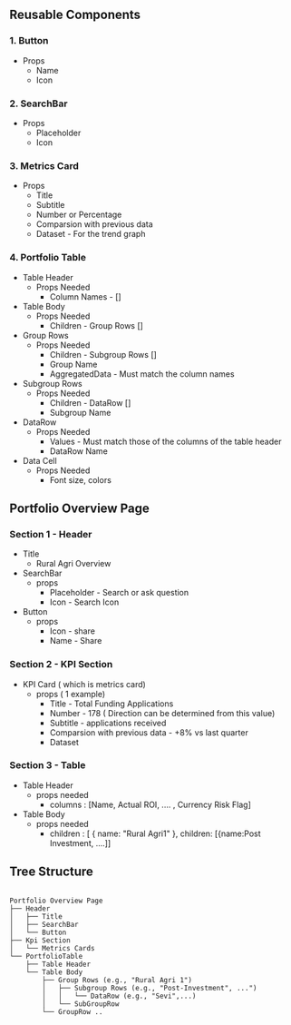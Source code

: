 ## Reusable Components

### 1. Button
* Props  
  * Name
  * Icon
### 2. SearchBar
* Props 
  * Placeholder
  * Icon
### 3. Metrics Card
* Props
    * Title
    * Subtitle
    * Number or Percentage
    * Comparsion with previous data
    * Dataset - For the trend graph
### 4. Portfolio Table
* Table Header
  * Props Needed
    * Column Names - []
* Table Body
  * Props Needed
    * Children - Group Rows []
* Group Rows
  * Props Needed 
    * Children - Subgroup Rows []
    * Group Name 
    * AggregatedData - Must match the column names
* Subgroup Rows
  * Props Needed
    * Children - DataRow []
    * Subgroup Name
* DataRow
  * Props Needed
      * Values - Must match those of the columns of the table header
      * DataRow Name
* Data Cell
  * Props Needed
    * Font size, colors 



## Portfolio Overview Page

### Section 1 - Header

* Title
  * Rural Agri Overview
* SearchBar
  * props 
    * Placeholder - Search or ask question
    * Icon - Search Icon
* Button 
  * props
    * Icon - share
    * Name - Share
### Section 2 - KPI Section
* KPI Card ( which is metrics card)
  * props ( 1 example)
    * Title - Total Funding Applications
    * Number - 178 ( Direction can be determined from this value)
    * Subtitle - applications received
    * Comparsion with previous data - +8% vs last quarter
    * Dataset
### Section 3 - Table
* Table Header
  * props needed
    * columns : [Name, Actual ROI, .... , Currency Risk Flag]
* Table Body
  * props needed
    * children : [ { name: "Rural Agri1" }, children: [{name:Post Investment, ....]]



## Tree Structure
```

Portfolio Overview Page
├── Header
│   ├── Title
│   ├── SearchBar
│   └── Button
├── Kpi Section
│   └── Metrics Cards 
└── PortfolioTable
    ├── Table Header
    └── Table Body
        ├── Group Rows (e.g., "Rural Agri 1")
        │   ├── Subgroup Rows (e.g., "Post-Investment", ...")
        │   │   └── DataRow (e.g., "Sevi",...)
        │   └── SubGroupRow 
        └── GroupRow ..       
```


